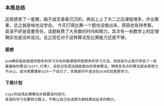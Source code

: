 ### 本周总结
     
这周感冒了一星期，脑子成天昏昏沉沉的，再加上上了大二之后课程增多，作业繁重，总之就是啥也没学会。
今天打得比赛一个题也没做出来，原因也有待考察。英语不好是首要责任，读题耗费了大多数的时间和精力。其次有一些数学上的定理确实也是没听说过。总之现在对于这种算法型比赛能力还是不够。
#### 感想
    acm确实能给我提供很多的学习方向并能够提供我很多的学习方法，但目前为止我只学会了一些最基础的算法(sort,打表)，这些记住语法就能做出的简单算法，稍微复杂点的算法就会使我力不从心。或许我要重新认识一下自己了，究竟是何不适合在acm实验室里学习。
#### 下周计划
    ccpc的这场比赛赛后补题要及时进行。
    英语的学习也要努力跟上，不再让自己在读题方面耗费如此多的精力。
    


